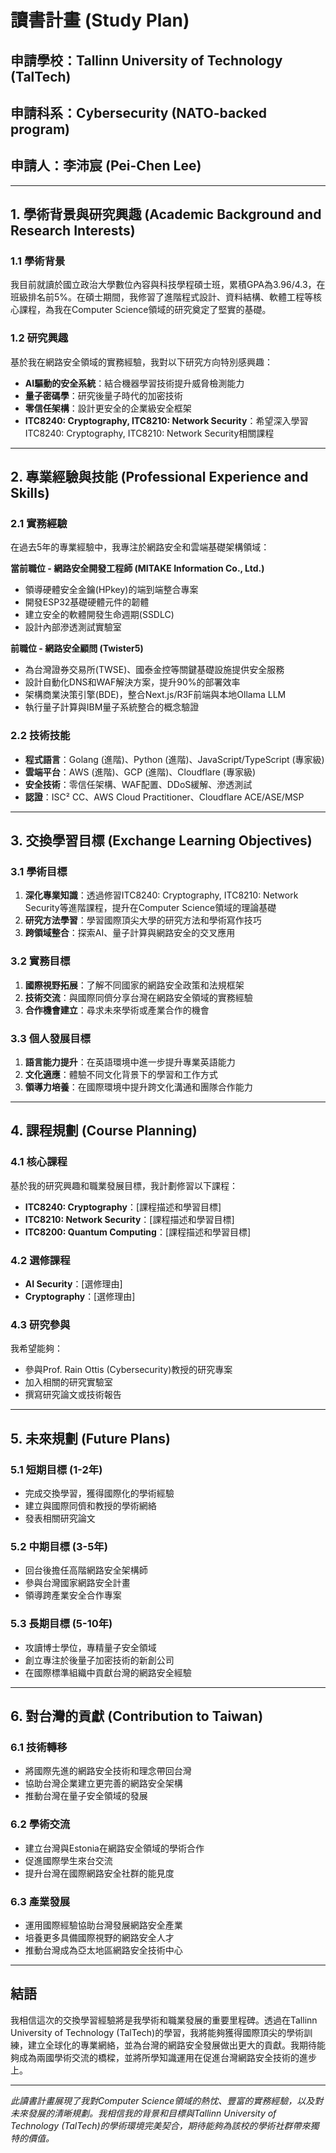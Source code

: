 # 讀書計畫 (Study Plan)

## 申請學校：Tallinn University of Technology (TalTech)
## 申請科系：Cybersecurity (NATO-backed program)
## 申請人：李沛宸 (Pei-Chen Lee)

---

## 1. 學術背景與研究興趣 (Academic Background and Research Interests)

### 1.1 學術背景
我目前就讀於國立政治大學數位內容與科技學程碩士班，累積GPA為3.96/4.3，在班級排名前5%。在碩士期間，我修習了進階程式設計、資料結構、軟體工程等核心課程，為我在Computer Science領域的研究奠定了堅實的基礎。

### 1.2 研究興趣
基於我在網路安全領域的實務經驗，我對以下研究方向特別感興趣：

- **AI驅動的安全系統**：結合機器學習技術提升威脅檢測能力
- **量子密碼學**：研究後量子時代的加密技術
- **零信任架構**：設計更安全的企業級安全框架
- **ITC8240: Cryptography, ITC8210: Network Security**：希望深入學習ITC8240: Cryptography, ITC8210: Network Security相關課程

---

## 2. 專業經驗與技能 (Professional Experience and Skills)

### 2.1 實務經驗
在過去5年的專業經驗中，我專注於網路安全和雲端基礎架構領域：

**當前職位 - 網路安全開發工程師 (MITAKE Information Co., Ltd.)**
- 領導硬體安全金鑰(HPkey)的端到端整合專案
- 開發ESP32基礎硬體元件的韌體
- 建立安全的軟體開發生命週期(SSDLC)
- 設計內部滲透測試實驗室

**前職位 - 網路安全顧問 (Twister5)**
- 為台灣證券交易所(TWSE)、國泰金控等關鍵基礎設施提供安全服務
- 設計自動化DNS和WAF解決方案，提升90%的部署效率
- 架構商業決策引擎(BDE)，整合Next.js/R3F前端與本地Ollama LLM
- 執行量子計算與IBM量子系統整合的概念驗證

### 2.2 技術技能
- **程式語言**：Golang (進階)、Python (進階)、JavaScript/TypeScript (專家級)
- **雲端平台**：AWS (進階)、GCP (進階)、Cloudflare (專家級)
- **安全技術**：零信任架構、WAF配置、DDoS緩解、滲透測試
- **認證**：ISC² CC、AWS Cloud Practitioner、Cloudflare ACE/ASE/MSP

---

## 3. 交換學習目標 (Exchange Learning Objectives)

### 3.1 學術目標
1. **深化專業知識**：透過修習ITC8240: Cryptography, ITC8210: Network Security等進階課程，提升在Computer Science領域的理論基礎
2. **研究方法學習**：學習國際頂尖大學的研究方法和學術寫作技巧
3. **跨領域整合**：探索AI、量子計算與網路安全的交叉應用

### 3.2 實務目標
1. **國際視野拓展**：了解不同國家的網路安全政策和法規框架
2. **技術交流**：與國際同儕分享台灣在網路安全領域的實務經驗
3. **合作機會建立**：尋求未來學術或產業合作的機會

### 3.3 個人發展目標
1. **語言能力提升**：在英語環境中進一步提升專業英語能力
2. **文化適應**：體驗不同文化背景下的學習和工作方式
3. **領導力培養**：在國際環境中提升跨文化溝通和團隊合作能力

---

## 4. 課程規劃 (Course Planning)

### 4.1 核心課程
基於我的研究興趣和職業發展目標，我計劃修習以下課程：

- **ITC8240: Cryptography**：[課程描述和學習目標]
- **ITC8210: Network Security**：[課程描述和學習目標]
- **ITC8200: Quantum Computing**：[課程描述和學習目標]

### 4.2 選修課程
- **AI Security**：[選修理由]
- **Cryptography**：[選修理由]

### 4.3 研究參與
我希望能夠：
- 參與Prof. Rain Ottis (Cybersecurity)教授的研究專案
- 加入相關的研究實驗室
- 撰寫研究論文或技術報告

---

## 5. 未來規劃 (Future Plans)

### 5.1 短期目標 (1-2年)
- 完成交換學習，獲得國際化的學術經驗
- 建立與國際同儕和教授的學術網絡
- 發表相關研究論文

### 5.2 中期目標 (3-5年)
- 回台後擔任高階網路安全架構師
- 參與台灣國家網路安全計畫
- 領導跨產業安全合作專案

### 5.3 長期目標 (5-10年)
- 攻讀博士學位，專精量子安全領域
- 創立專注於後量子加密技術的新創公司
- 在國際標準組織中貢獻台灣的網路安全經驗

---

## 6. 對台灣的貢獻 (Contribution to Taiwan)

### 6.1 技術轉移
- 將國際先進的網路安全技術和理念帶回台灣
- 協助台灣企業建立更完善的網路安全架構
- 推動台灣在量子安全領域的發展

### 6.2 學術交流
- 建立台灣與Estonia在網路安全領域的學術合作
- 促進國際學生來台交流
- 提升台灣在國際網路安全社群的能見度

### 6.3 產業發展
- 運用國際經驗協助台灣發展網路安全產業
- 培養更多具備國際視野的網路安全人才
- 推動台灣成為亞太地區網路安全技術中心

---

## 結語

我相信這次的交換學習經驗將是我學術和職業發展的重要里程碑。透過在Tallinn University of Technology (TalTech)的學習，我將能夠獲得國際頂尖的學術訓練，建立全球化的專業網絡，並為台灣的網路安全發展做出更大的貢獻。我期待能夠成為兩國學術交流的橋樑，並將所學知識運用在促進台灣網路安全技術的進步上。

---

*此讀書計畫展現了我對Computer Science領域的熱忱、豐富的實務經驗，以及對未來發展的清晰規劃。我相信我的背景和目標與Tallinn University of Technology (TalTech)的學術環境完美契合，期待能夠為該校的學術社群帶來獨特的價值。*

